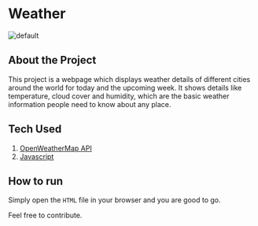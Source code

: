 # Weather 

![default](https://media-exp1.licdn.com/dms/image/C4D1BAQFVhpNDW2MoTw/company-background_10000/0/1568658087480?e=1644379200&v=beta&t=64_O6OLw6rUKBY783TQHB8DZvkZiwIgqDNX3oKSTBhg)

## About the Project
This project is a webpage which displays weather details of different cities around the world for today and the upcoming week. It shows details like temperature, cloud cover and humidity, which are the basic weather information people need to know about any place.
## Tech Used 
1. [OpenWeatherMap API](https://openweathermap.org/)
2. [Javascript](https://developer.mozilla.org/en-US/docs/Web/JavaScript)

## How to run 
Simply open the `HTML` file in your browser and you are good to go.

Feel free to contribute.
